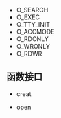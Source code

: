 
* O_SEARCH
* O_EXEC
* O_TTY_INIT
* O_ACCMODE
* O_RDONLY
* O_WRONLY
* O_RDWR

## 函数接口

* creat


* open

